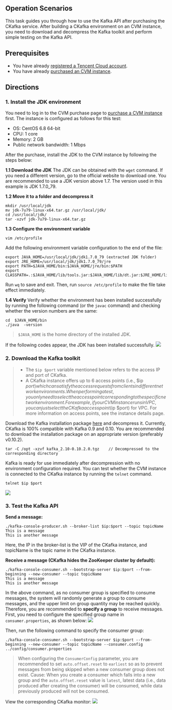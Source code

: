 ## Operation Scenarios
This task guides you through how to use the Kafka API after purchasing the CKafka service. After building a CKafka environment on an CVM instance, you need to download and decompress the Kafka toolkit and perform simple testing on the Kafka API.

## Prerequisites
- You have already [registered a Tencent Cloud account](https://intl.cloud.tencent.com/document/product/378/17985).
- You have already [purchased an CVM instance](https://buy.cloud.tencent.com/cvm).

## Directions
### 1. Install the JDK environment
You need to log in to the CVM purchase page to [purchase a CVM instance](https://buy.cloud.tencent.com/cvm) first. The instance is configured as follows for this test:
- OS: CentOS 6.8 64-bit 
- CPU: 1 core 
- Memory: 2 GB 
- Public network bandwidth: 1 Mbps 

After the purchase, install the JDK to the CVM instance by following the steps below:

**1.1 Download the JDK**
The JDK can be obtained with the `wget` command. If you need a different version, go to the official website to download one.
You are recommended to use a JDK version above 1.7. The version used in this example is JDK 1.7.0_79.

**1.2 Move it to a folder and decompress it**
```
mkdir /usr/local/jdk
mv jdk-7u79-linux-x64.tar.gz /usr/local/jdk/
cd /usr/local/jdk/
tar -xzvf jdk-7u79-linux-x64.tar.gz
```
**1.3 Configure the environment variable**
```
vim /etc/profile
```
Add the following environment variable configuration to the end of the file:
```
export JAVA_HOME=/usr/local/jdk/jdk1.7.0_79 (extracted JDK folder)  
export JRE_HOME=/usr/local/jdk/jdk1.7.0_79/jre
export PATH=$JAVA_HOME/bin:$JAVA_HOME/jre/bin:$PATH  
export CLASSPATH=.:$JAVA_HOME/lib/tools.jar:$JAVA_HOME/lib/dt.jar:$JRE_HOME/lib
```
Run `wq` to save and exit. Then, run `source /etc/profile` to make the file take effect immediately.

**1.4 Verify**
Verify whether the environment has been installed successfully by running the following command (or the `javac` command) and checking whether the version numbers are the same:
```
cd  $JAVA_HOME/bin
./java  -version
```
>  `$JAVA_HOME` is the home directory of the installed JDK.

If the following codes appear, the JDK has been installed successfully.
![](https://mc.qcloudimg.com/static/img/859143ff8986b24e80b3a9c3b31bd511/4.png)

### 2. Download the Kafka toolkit
>
> - The `$ip $port` variable mentioned below refers to the access IP and port of CKafka.
> - A CKafka instance offers up to 6 access points (i.e., $ip $port) which can satisfy the access requests from clients in different network environments. When performing a test, you only need to select the access point corresponding to the specific network environment. For example, if your CVM instance runs in VPC, you can just select the CKafka access point ($ip $port) for VPC. For more information on access points, see the instance details page.

Download the Kafka installation package [here](http://kafka.apache.org/downloads) and decompress it.
Currently, CKafka is 100% compatible with Kafka 0.9 and 0.10. You are recommended to download the installation package on an appropriate version (preferably v0.10.2).

```
tar -C /opt -xzvf kafka_2.10-0.10.2.0.tgz    // Decompressed to the corresponding directory
```

Kafka is ready for use immediately after decompression with no environment configuration required.
You can test whether the CVM instance is connected to the CKafka instance by running the `telnet` command.
```
telnet $ip $port
```
![](https://mc.qcloudimg.com/static/img/c30a8d0e2fe57c109d3f7f1fa55b107f/5.png)

### 3. Test the Kafka API

**Send a message:**
```
./kafka-console-producer.sh --broker-list $ip:$port --topic topicName
This is a message
This is another message
```
Here, the IP in the broker-list is the VIP of the CKafka instance, and topicName is the topic name in the CKafka instance.

**Receive a message (CKafka hides the ZooKeeper cluster by default):**
```
./kafka-console-consumer.sh --bootstrap-server $ip:$port --from-beginning --new-consumer --topic topicName
This is a message
This is another message
```
In the above command, as no consumer group is specified to consume messages, the system will randomly generate a group to consume messages, and the upper limit on group quantity may be reached quickly. Therefore, you are recommended to **specify a group** to receive messages. First, you need to configure the specified group name in `consumer.properties`, as shown below:
![](https://main.qcloudimg.com/raw/efe0240f99975255e1de4a1c042fd957.png)

Then, run the following command to specify the consumer group:
```
./kafka-console-consumer.sh --bootstrap-server $ip:$port --from-beginning --new-consumer --topic topicName --consumer.config ../config/consumer.properties
```
> When configuring the `ConsumerConfig` parameter, you are recommended to set `auto.offset.reset` to `earliest` so as to prevent messages from being skipped when a new consumer group does not exist. 
Cause: When you create a consumer which falls into a new group and the `auto.offset.reset` value is `latest`, latest data (i.e., data produced after creating the consumer) will be consumed, while data previously produced will not be consumed.

View the corresponding CKafka monitor:
![](https://main.qcloudimg.com/raw/57f885495e1d7b245e14421200ebe803.png)
